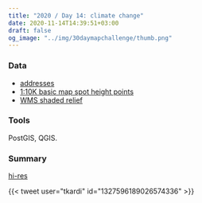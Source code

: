 ```yaml
---
title: "2020 / Day 14: climate change"
date: 2020-11-14T14:39:51+03:00
draft: false
og_image: "../img/30daymapchallenge/thumb.png"
---
```

### Data
- [addresses](https://geoportaal.maaamet.ee/eng/Spatial-Data/Address-Data-p313.html)
- [1:10K basic map spot height points](https://geoportaal.maaamet.ee/eng/Maps-and-Data/Estonian-Basic-Map/Download-Basic-Map-p663.html)
- [WMS shaded relief](https://geoportaal.maaamet.ee/eng/Services/Public-WMS-Service-p346.html)

### Tools
PostGIS, QGIS.

### Summary
[hi-res](https://tkardi.ee/writeup/img/30daymapchallenge/day-14-climate-change.png)

{{< tweet user="tkardi" id="1327596189026574336" >}}
